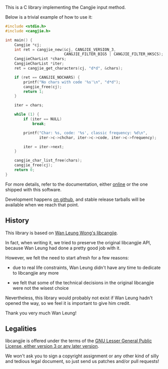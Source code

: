 This is a C library implementing the Cangjie input method.

Below is a trivial example of how to use it:

```c
#include <stdio.h>
#include <cangjie.h>

int main() {
    Cangjie *cj;
    int ret = cangjie_new(&cj, CANGJIE_VERSION_3,
                          CANGJIE_FILTER_BIG5 | CANGJIE_FILTER_HKSCS);
    CangjieCharList *chars;
    CangjieCharList *iter;
    ret = cangjie_get_characters(cj, "d*d", &chars);

    if (ret == CANGJIE_NOCHARS) {
        printf("No chars with code '%s'\n", "d*d");
        cangjie_free(cj);
        return 1;
    }

    iter = chars;

    while (1) {
        if (iter == NULL)
            break;

        printf("Char: %s, code: '%s', classic frequency: %d\n",
               iter->c->chchar, iter->c->code, iter->c->frequency);

        iter = iter->next;
    }

    cangjie_char_list_free(chars);
    cangjie_free(cj);
    return 0;
}
```

For more details, refer to the documentation, either
[online](http://cangjians.github.io/projects/libcangjie/documentation)
or the one shipped with this software.

Development happens [on github](https://github.com/Cangjians/libcangjie), and
stable release tarballs will be available when we reach that point.

## History

This library is based on
[Wan Leung Wong's libcangjie](https://github.com/wanleung/libcangjie).

In fact, when writing it, we tried to preserve the original libcangjie API,
because Wan Leung had done a pretty good job with it.

However, we felt the need to start afresh for a few reasons:

* due to real life constraints, Wan Leung didn't have any time to dedicate to
  libcangjie any more

* we felt that some of the technical decisions in the original libcangjie were
  not the wisest choice

Nevertheless, this library would probably not exist if Wan Leung hadn't opened
the way, so we feel it is important to give him credit.

Thank you very much Wan Leung!

## Legalities

libcangjie is offered under the terms of the
[GNU Lesser General Public License, either version 3 or any later version](http://www.gnu.org/licenses/lgpl.html).

We won't ask you to sign a copyright assignment or any other kind of silly and
tedious legal document, so just send us patches and/or pull requests!
